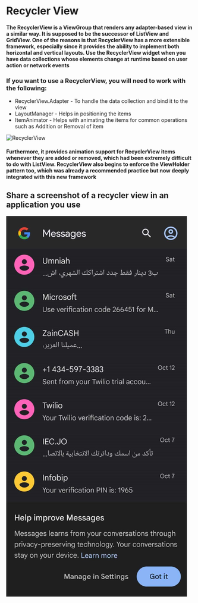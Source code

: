 # Recycler View

**The RecyclerView is a ViewGroup that renders any adapter-based view in a similar way. It is supposed to be the successor of ListView and GridView. One of the reasons is that RecyclerView has a more extensible framework, especially since it provides the ability to implement both horizontal and vertical layouts. Use the RecyclerView widget when you have data collections whose elements change at runtime based on user action or network events**

### If you want to use a RecyclerView, you will need to work with the following:

- RecyclerView.Adapter - To handle the data collection and bind it to the view
- LayoutManager - Helps in positioning the items
- ItemAnimator - Helps with animating the items for common operations such as Addition or Removal of item

![RecyclerView](https://user-images.githubusercontent.com/97638932/165623874-68adf76b-497a-4d39-b963-742b878b99e9.png)

#### Furthermore, it provides animation support for RecyclerView items whenever they are added or removed, which had been extremely difficult to do with ListView. RecyclerView also begins to enforce the ViewHolder pattern too, which was already a recommended practice but now deeply integrated with this new framework

## Share a screenshot of a recycler view in an application you use

![RecyclerView2](./messages.jpg)
